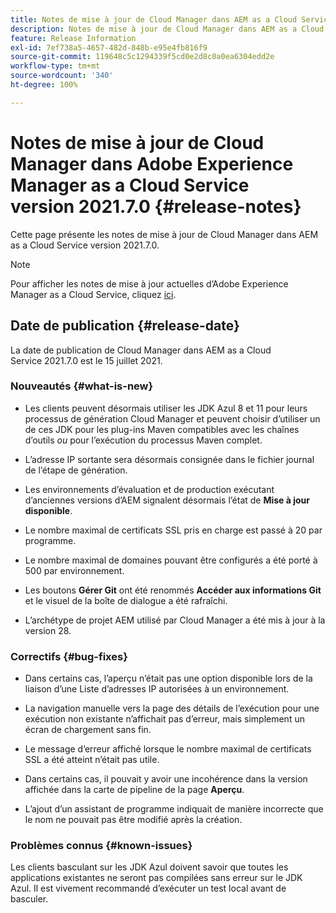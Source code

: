 ```yaml
---
title: Notes de mise à jour de Cloud Manager dans AEM as a Cloud Service version 2021.7.0
description: Notes de mise à jour de Cloud Manager dans AEM as a Cloud Service version 2021.7.0
feature: Release Information
exl-id: 7ef738a5-4657-482d-848b-e95e4fb816f9
source-git-commit: 119648c5c1294339f5cd0e2d8c0a0ea6304edd2e
workflow-type: tm+mt
source-wordcount: '340'
ht-degree: 100%

---
```


# Notes de mise à jour de Cloud Manager dans Adobe Experience Manager as a Cloud Service version 2021.7.0 {#release-notes}

Cette page présente les notes de mise à jour de Cloud Manager dans AEM as a Cloud Service version 2021.7.0.

>[!NOTE]
>Pour afficher les notes de mise à jour actuelles d’Adobe Experience Manager as a Cloud Service, cliquez [ici](https://experienceleague.adobe.com/docs/experience-manager-cloud-service/release-notes/release-notes/release-notes-current.html?lang=fr).

## Date de publication {#release-date}

La date de publication de Cloud Manager dans AEM as a Cloud Service 2021.7.0 est le 15 juillet 2021.


### Nouveautés {#what-is-new}

* Les clients peuvent désormais utiliser les JDK Azul 8 et 11 pour leurs processus de génération Cloud Manager et peuvent choisir d’utiliser un de ces JDK pour les plug-ins Maven compatibles avec les chaînes d’outils *ou* pour l’exécution du processus Maven complet.

* L’adresse IP sortante sera désormais consignée dans le fichier journal de l’étape de génération.

* Les environnements d’évaluation et de production exécutant d’anciennes versions d’AEM signalent désormais l’état de **Mise à jour disponible**.

* Le nombre maximal de certificats SSL pris en charge est passé à 20 par programme.

* Le nombre maximal de domaines pouvant être configurés a été porté à 500 par environnement.

* Les boutons **Gérer Git** ont été renommés **Accéder aux informations Git** et le visuel de la boîte de dialogue a été rafraîchi.

* L’archétype de projet AEM utilisé par Cloud Manager a été mis à jour à la version 28.

### Correctifs {#bug-fixes}

* Dans certains cas, l’aperçu n’était pas une option disponible lors de la liaison d’une Liste d’adresses IP autorisées à un environnement.

* La navigation manuelle vers la page des détails de l’exécution pour une exécution non existante n’affichait pas d’erreur, mais simplement un écran de chargement sans fin.

* Le message d’erreur affiché lorsque le nombre maximal de certificats SSL a été atteint n’était pas utile.

* Dans certains cas, il pouvait y avoir une incohérence dans la version affichée dans la carte de pipeline de la page **Aperçu**.

* L’ajout d’un assistant de programme indiquait de manière incorrecte que le nom ne pouvait pas être modifié après la création.

### Problèmes connus {#known-issues}

Les clients basculant sur les JDK Azul doivent savoir que toutes les applications existantes ne seront pas compilées sans erreur sur le JDK Azul. Il est vivement recommandé d’exécuter un test local avant de basculer.
